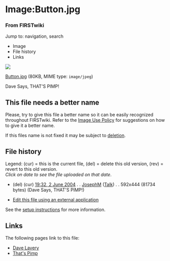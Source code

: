

# Image:Button.jpg

### From FIRSTwiki

Jump to: navigation, search

  * Image
  * File history
  * Links

![](/media/c/ca/Button.jpg)

[Button.jpg](/media/c/ca/Button.jpg "Button.jpg" ) (80KB, MIME type:
`image/jpeg`)

Dave Says, THAT'S PIMP!

This file needs a better name  
---  
Please, try to give this file a better name so it can be easily recognized
throughout FIRSTwiki. Refer to the [Image Use
Policy](/index.php/FIRSTwiki:Image_use_policy "FIRSTwiki:Image use policy" )
for suggestions on how to give it a better name.

If this files name is not fixed it may be subject to
[deletion](/index.php/Category:Candidates_for_speedy_deletion
"Category:Candidates for speedy deletion" ).  
  
## File history

Legend: (cur) = this is the current file, (del) = delete this old version,
(rev) = revert to this old version.  
_Click on date to see the file uploaded on that date_.

  * (del) (cur) [19:32, 2 June 2004](/media/c/ca/Button.jpg "/media/c/ca/Button.jpg" ) . . [JosephM](/index.php/User:JosephM "User:JosephM" ) ([Talk](/index.php/User_talk:JosephM "User talk:JosephM" )) . . 592x444 (81734 bytes) (Dave Says, THAT'S PIMP!)
  

  * [Edit this file using an external application](/index.php?title=Image:Button.jpg&action=edit&externaledit=true&mode=file "Image:Button.jpg" )

See the [setup
instructions](http://meta.wikimedia.org/wiki/Help:External_editors
"http://meta.wikimedia.org/wiki/Help:External_editors" ) for more information.

## Links

The following pages link to this file:

  * [Dave Lavery](/index.php/Dave_Lavery "Dave Lavery" )
  * [That's Pimp](/index.php/That%27s_Pimp "That's Pimp" )

